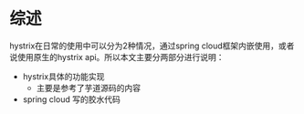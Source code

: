 # 综述

hystrix在日常的使用中可以分为2种情况，通过spring cloud框架内嵌使用，或者说使用原生的hystrix api。所以本文主要分两部分进行说明：

- hystrix具体的功能实现
  - 主要是参考了芋道源码的内容
- spring cloud 写的胶水代码

